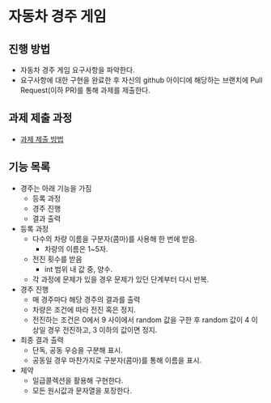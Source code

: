 # 자동차 경주 게임
## 진행 방법
* 자동차 경주 게임 요구사항을 파악한다.
* 요구사항에 대한 구현을 완료한 후 자신의 github 아이디에 해당하는 브랜치에 Pull Request(이하 PR)를 통해 과제를 제출한다.

## 과제 제출 과정
* [과제 제출 방법](https://github.com/next-step/nextstep-docs/tree/master/precourse)

## 기능 목록
* 경주는 아래 기능을 가짐
  - 등록 과정
  - 경주 진행
  - 결과 출력
* 등록 과정
  - 다수의 차량 이름을 구분자(콤마)를 사용해 한 번에 받음.
    - 차량의 이름은 1~5자.
  - 전진 횟수를 받음
    - int 범위 내 값 중, 양수.
  - 각 과정에 문제가 있을 경우 문제가 있던 단계부터 다시 반복.
* 경주 진행
  - 매 경주마다 해당 경주의 결과를 출력
  - 차량은 조건에 따라 전진 혹은 정지.
  - 전진하는 조건은 0에서 9 사이에서 random 값을 구한 후 random 값이 4 이상일 경우 전진하고, 3 이하의 값이면 정지.
* 최종 결과 출력
  - 단독, 공동 우승을 구분해 표시.
  - 공동일 경우 마찬가지로 구분자(콤마)를 통해 이름을 표시.
* 제약
  - 일급콜렉션을 활용해 구현한다.
  - 모든 원시값과 문자열을 포장한다.